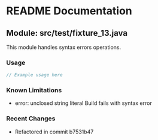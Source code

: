 # README Documentation

## Module: src/test/fixture_13.java

This module handles syntax errors operations.

### Usage

```java
// Example usage here
```

### Known Limitations

- error: unclosed string literal Build fails with syntax error

### Recent Changes

- Refactored in commit b7531b47
